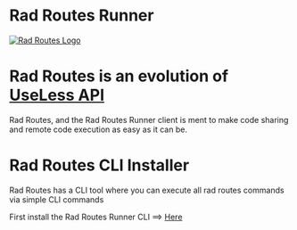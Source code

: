 # Rad Routes Runner

[![Rad Routes Logo](https://i.ibb.co/y0gF3LF/logo512.png)](https://radroutes.com/)

# Rad Routes is an evolution of [UseLess API](https://uselessapi.com)
Rad Routes, and the Rad Routes Runner client is ment to make code sharing and remote code execution as easy as it can be.

# Rad Routes CLI Installer
Rad Routes has a CLI tool where you can execute all rad routes commands via simple CLI commands

First install the Rad Routes Runner CLI  ==> [Here](https://radroutes.com/)